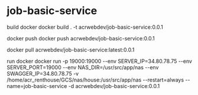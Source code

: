 # job-basic-service

build docker
docker build . -t acrwebdev/job-basic-service:0.0.1

docker push
docker push acrwebdev/job-basic-service:0.0.1

docker pull acrwebdev/job-basic-service:latest:0.0.1

run docker
docker run -p 19000:19000 --env SERVER_IP=34.80.78.75 --env SERVER_PORT=19000 --env NAS_DIR=/usr/src/app/nas --env SWAGGER_IP=34.80.78.75 -v /home/acr_renthouse/GCS/nas/house:/usr/src/app/nas --restart=always --name=job-basic-service -d acrwebdev/job-basic-service:0.0.1

